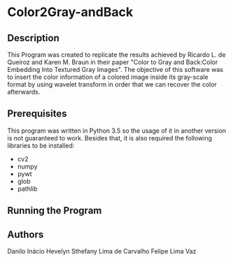# Color2Gray-andBack

## Description
This Program was created to replicate the results achieved by Ricardo L. de Queiroz and Karen M. Braun in their paper "Color to Gray and Back:Color Embedding Into Textured Gray Images". The objective of this software was to insert the color information of a colored image inside its gray-scale format by using wavelet transform in order that we can recover the color afterwards. 


## Prerequisites
This program was written in Python 3.5 so the usage of it in another version is not guaranteed to work. Besides that, it is also required the following libraries to be installed:
- cv2
- numpy
- pywt
- glob
- pathlib


## Running the Program


## Authors
Danilo Inácio
Hevelyn Sthefany Lima de Carvalho 
Felipe Lima Vaz
